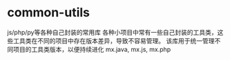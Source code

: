 # common-utils
js/php/py等各种自己封装的常用库
各种小项目中常有一些自己封装的工具类，这些工具类在不同的项目中存在版本差异，导致不容易管理。
该库用于统一管理不同项目的工具类版本，以便持续进化
mx.java, mx.js, mx.php
